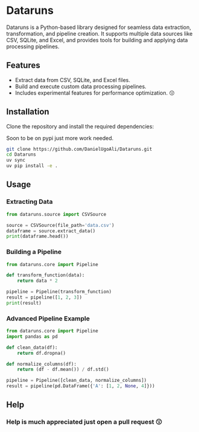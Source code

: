 # Dataruns

Dataruns is a Python-based library designed for seamless data extraction, transformation, and pipeline creation. It supports multiple data sources like CSV, SQLite, and Excel, and provides tools for building and applying data processing pipelines.

## Features

- Extract data from CSV, SQLite, and Excel files.
- Build and execute custom data processing pipelines.
- Includes experimental features for performance optimization. 😗

## Installation

Clone the repository and install the required dependencies:

Soon to be on pypi just more work needed.

```bash
git clone https://github.com/DanielUgoAli/Dataruns.git
cd Dataruns
uv sync
uv pip install -e .
```

## Usage

### Extracting Data

```python
from dataruns.source import CSVSource

source = CSVSource(file_path='data.csv')
dataframe = source.extract_data()
print(dataframe.head())
```

### Building a Pipeline

```python
from dataruns.core import Pipeline

def transform_function(data):
    return data * 2

pipeline = Pipeline(transform_function)
result = pipeline([1, 2, 3])
print(result)
```

### Advanced Pipeline Example

```python
from dataruns.core import Pipeline
import pandas as pd

def clean_data(df):
    return df.dropna()

def normalize_columns(df):
    return (df - df.mean()) / df.std()

pipeline = Pipeline([clean_data, normalize_columns])
result = pipeline(pd.DataFrame({'A': [1, 2, None, 4]}))
```

## Help

### Help is much appreciated just open a pull request 😗
